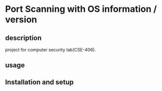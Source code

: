 # Port Scanning with OS information / version

## description
project for computer security lab(CSE-406).

## usage

## Installation and setup


